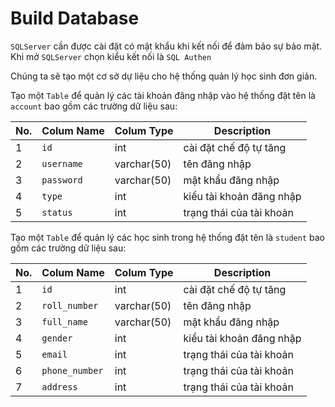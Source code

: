 # Build Database

`SQLServer` cần được cài đặt có mật khẩu khi kết nối để đảm bảo sự bảo mật. Khi mở `SQLServer` chọn kiểu kết nối là `SQL Authen`

Chúng ta sẽ tạo một cơ sở dự liệu cho hệ thống quản lý học sinh đơn giản.

Tạo một `Table` để quản lý các tài khoản đăng nhập vào hệ thống đặt tên là `account` bao gồm các trường dữ liệu sau:

| No. | Colum Name | Colum Type | Description |
| --- | --- | --- | --- |
| 1 | `id` | int | cài đặt chế độ tự tăng |
| 2 | `username` | varchar(50) | tên đăng nhập |
| 3 | `password` | varchar(50) | mật khẩu đăng nhập |
| 4 | `type` | int | kiểu tài khoản đăng nhập |
| 5 | `status` | int | trạng thái của tài khoản |


Tạo một `Table` để quản lý các học sinh trong hệ thống đặt tên là `student` bao gồm các trường dữ liệu sau:

| No. | Colum Name | Colum Type | Description |
| --- | --- | --- | --- |
| 1 | `id` | int | cài đặt chế độ tự tăng |
| 2 | `roll_number` | varchar(50) | tên đăng nhập |
| 3 | `full_name` | varchar(50) | mật khẩu đăng nhập |
| 4 | `gender` | int | kiểu tài khoản đăng nhập |
| 5 | `email` | int | trạng thái của tài khoản |
| 6 | `phone_number` | int | trạng thái của tài khoản |
| 7 | `address` | int | trạng thái của tài khoản |
